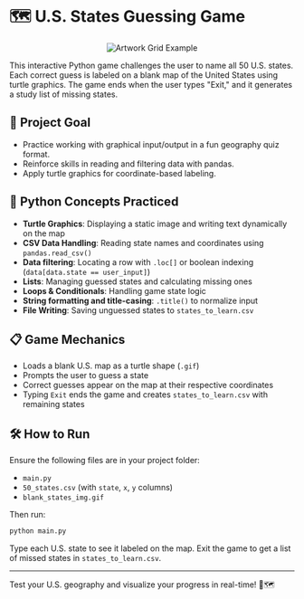 # 🗺️ U.S. States Guessing Game

<p align="center">
  <img src="https://redeem-innovations.com/wp-content/uploads/2025/06/U.S.-States-Game-updated.jpg" alt="Artwork Grid Example" />
</p>

This interactive Python game challenges the user to name all 50 U.S. states. Each correct guess is labeled on a blank map of the United States using turtle graphics. The game ends when the user types "Exit," and it generates a study list of missing states.

## 🎯 Project Goal

- Practice working with graphical input/output in a fun geography quiz format.
- Reinforce skills in reading and filtering data with pandas.
- Apply turtle graphics for coordinate-based labeling.

## 🧠 Python Concepts Practiced

- **Turtle Graphics**: Displaying a static image and writing text dynamically on the map
- **CSV Data Handling**: Reading state names and coordinates using `pandas.read_csv()`
- **Data filtering**: Locating a row with `.loc[]` or boolean indexing (`data[data.state == user_input]`)
- **Lists**: Managing guessed states and calculating missing ones
- **Loops & Conditionals**: Handling game state logic
- **String formatting and title-casing**: `.title()` to normalize input
- **File Writing**: Saving unguessed states to `states_to_learn.csv`

## 📋 Game Mechanics

- Loads a blank U.S. map as a turtle shape (`.gif`)
- Prompts the user to guess a state
- Correct guesses appear on the map at their respective coordinates
- Typing `Exit` ends the game and creates `states_to_learn.csv` with remaining states

## 🛠 How to Run

Ensure the following files are in your project folder:
- `main.py`
- `50_states.csv` (with `state`, `x`, `y` columns)
- `blank_states_img.gif`

Then run:

```bash
python main.py
```

Type each U.S. state to see it labeled on the map. Exit the game to get a list of missed states in `states_to_learn.csv`.

---

Test your U.S. geography and visualize your progress in real-time! 🧠🗺️
